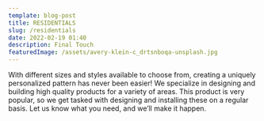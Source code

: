 ```yaml
---
template: blog-post
title: RESIDENTIALS
slug: /residentials
date: 2022-02-19 01:40
description: Final Touch
featuredImage: /assets/avery-klein-c_drtsnboqa-unsplash.jpg
---
```


With different sizes and styles available to choose from, creating a uniquely personalized pattern
has never been easier! We specialize in designing and building high quality products for a variety
of areas. This product is very popular, so we get tasked with designing and installing these on a
regular basis. Let us know what you need, and we’ll make it happen.